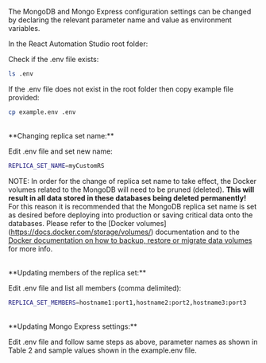 The MongoDB and Mongo Express configuration settings can be changed by declaring the relevant parameter name and value as environment variables.

In the React Automation Studio root folder:

Check if the .env file exists:
```bash
ls .env
```
If the .env file does not exist in the root folder then copy example file provided:
```bash
cp example.env .env
```
<br/>
**Changing replica set name:**

Edit .env file and set new name:
```bash
REPLICA_SET_NAME=myCustomRS
```
NOTE: In order for the change of replica set name to take effect, the Docker volumes related to the MongoDB will need to be pruned (deleted). **This will result in all data stored in these databases being deleted permanently!** For this reason it is recommended that the MongoDB replica set name is set as desired before deploying into production or saving critical data onto the databases. Please refer to the [Docker volumes] (https://docs.docker.com/storage/volumes/) documentation and to the [Docker documentation on how to backup, restore or migrate data volumes](https://docs.docker.com/storage/volumes/#backup-restore-or-migrate-data-volumes) for more info.

<br/>
**Updating members of the replica set:**

Edit .env file and list all members (comma delimited):
```bash
REPLICA_SET_MEMBERS=hostname1:port1,hostname2:port2,hostname3:port3
```

<br/>
**Updating Mongo Express settings:**

Edit .env file and follow same steps as above, parameter names as shown in Table 2 and sample values shown in the example.env file.
